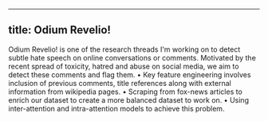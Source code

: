 
---
title: Odium Revelio!
---
Odium Revelio! is one of the research threads I'm working on to detect subtle hate speech on online conversations or comments. Motivated by the recent spread of toxicity, hatred and abuse on social media, we aim to detect these comments and flag them.
•	Key feature engineering involves inclusion of previous comments, title references along with external information from wikipedia pages.
•	Scraping from fox-news articles to enrich our dataset to create a more balanced dataset to work on.
•	Using inter-attention and intra-attention models to achieve this problem.
